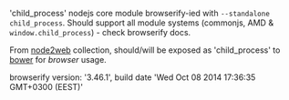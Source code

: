 'child_process' nodejs core module browserify-ied with `--standalone child_process`. Should support all module systems (commonjs, AMD & `window.child_process`) - check browserify docs.

From [node2web](http://github.com/anodynos/node2web) collection,
should/will be exposed as 'child_process' to [bower](http://bower.io) for *browser* usage.

browserify version: '3.46.1', build date 'Wed Oct 08 2014 17:36:35 GMT+0300 (EEST)'